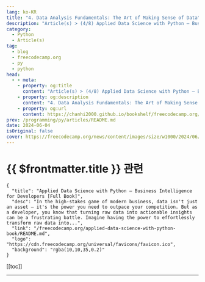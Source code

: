 ```yaml
---
lang: ko-KR
title: "4. Data Analysis Fundamentals: The Art of Making Sense of Data"
description: "Article(s) > (4/8) Applied Data Science with Python – Business Intelligence for Developers [Full Book]"
category: 
  - Python
  - Article(s)
tag: 
  - blog
  - freecodecamp.org
  - py
  - python
head:
  - - meta:
    - property: og:title
      content: "Article(s) > (4/8) Applied Data Science with Python – Business Intelligence for Developers [Full Book]"
    - property: og:description
      content: "4. Data Analysis Fundamentals: The Art of Making Sense of Data"
    - property: og:url
      content: https://chanhi2000.github.io/bookshelf/freecodecamp.org/applied-data-science-with-python-book/4-data-analysis-fundamentals-the-art-of-making-sense-of-data.html
prev: /programming/py/articles/README.md
date: 2024-06-04
isOriginal: false
cover: https://freecodecamp.org/news/content/images/size/w1000/2024/06/Applied-Data-Science-with-Python-Cover-Version-2--1-.png
---
```


# {{ $frontmatter.title }} 관련

```component VPCard
{
  "title": "Applied Data Science with Python – Business Intelligence for Developers [Full Book]",
  "desc": "In the high-stakes game of modern business, data isn't just an asset – it's the power you need to outpace your competition. But as a developer, you know that turning raw data into actionable insights can be a frustrating battle. Imagine having the power to effortlessly transform raw data into...",
  "link": "/freecodecamp.org/applied-data-science-with-python-book/README.md",
  "logo": "https://cdn.freecodecamp.org/universal/favicons/favicon.ico",
  "background": "rgba(10,10,35,0.2)"
}
```

[[toc]]

---

<SiteInfo
  name="Applied Data Science with Python – Business Intelligence for Developers [Full Book]"
  desc="In the high-stakes game of modern business, data isn't just an asset – it's the power you need to outpace your competition. But as a developer, you know that turning raw data into actionable insights can be a frustrating battle. Imagine having the power to effortlessly transform raw data into..."
  url="https://freecodecamp.org/news/applied-data-science-with-python-book/"
  logo="https://cdn.freecodecamp.org/universal/favicons/favicon.ico"
  preview="https://freecodecamp.org/news/content/images/size/w1000/2024/06/Applied-Data-Science-with-Python-Cover-Version-2--1-.png"/>

<!-- TODO: 작성 -->

<!-- 
In the realm of data science, raw data is merely the starting point. The true value lies in the insights that can be gleaned from it. This chapter equips you with the essential skills to transform data into actionable knowledge, enabling you to make informed decisions and drive impactful change.

You'll begin by understanding the fundamental building blocks of data: data types and structures. Grasping the difference between categorical and numerical data is crucial for choosing the right analysis techniques and ensuring accurate results.

Next, you'll delve into descriptive statistics, the bedrock of data analysis. You'll learn to calculate central tendency measures (mean, median, mode) and dispersion measures (range, variance, standard deviation) to summarize and understand your data's key characteristics.

Data cleaning and preparation are often overlooked, but these steps are essential for ensuring the quality and reliability of your analysis. You'll build one what we just discussed and learn some best practices for handling missing values, identifying and addressing duplicates, and dealing with outliers that can skew your results.

Finally, you'll embark on the journey of exploratory data analysis (EDA). This iterative process involves using visualization techniques and summary statistics to uncover patterns, generate hypotheses, and gain a deeper understanding of your data.

By the end of this chapter, you'll have a solid grasp of the fundamental concepts and techniques of data analysis. You'll be able to confidently explore and interpret datasets, paving the way for more advanced analysis and modeling techniques.

Remember, data is not just numbers and categories – it's a story waiting to be told. By mastering these foundational skills, you'll become a skilled storyteller, capable of extracting meaningful insights and driving data-informed decision-making.

## 4.1 Data Types and Structures

In data analysis, understanding the type of data you are working with is fundamental. Just as a carpenter selects the right tool for a specific job, a data analyst chooses the appropriate technique based on the nature of the data.  

Data types and data structures form the vocabulary of data analysis, guiding you toward the most effective methods for extracting insights.

There are two primary categories of data:

1. **Categorical Data:** This type represents qualitative information, classifying data into distinct groups or categories. Examples include customer segments, product categories, or regions. Categorical data is not inherently numerical, and calculations like averages or sums are not meaningful.
2. **Numerical Data:** This type represents quantitative information, describing quantities or measurements. Examples include sales figures, prices, ages, or temperatures. Numerical data lends itself to mathematical operations, statistical analysis, and a wider range of visualization techniques.

### Why Data Types Matter

The distinction between categorical and numerical data is crucial because it dictates the types of analysis and visualization that are appropriate. 

For instance, you might use a bar chart to visualize the distribution of categorical data (for example, sales by category), while a histogram would be more suitable for numerical data (for example, distribution of customer ages).

**Key Considerations:**

- **Ordinal vs. Nominal Data:** Categorical data can be further classified as ordinal (categories with a natural order, such as "low," "medium," "high") or nominal (categories without an inherent order, such as "red," "green," "blue"). This distinction can influence how you analyze and visualize the data.
- **Discrete vs. Continuous Data:** Numerical data can be either discrete (countable values, such as the number of items sold) or continuous (infinitely many possible values within a range, such as temperature or height). Understanding this difference can guide your choice of statistical tests and visualizations.

**Practical Tips:**

- **Examine Your Data:** Carefully inspect your dataset to identify the type and structure of each variable.
- **Consult Metadata:** Refer to data dictionaries or documentation to understand the intended meaning and type of each variable.
- **Avoid Assumptions:** Don't assume that data is numerical just because it's represented by numbers. Zip codes, phone numbers, and even some product codes are categorical in nature.


### some-examples">Some Examples:

In this section, we'll dive into practical examples across various industries to demonstrate the pivotal role categorical data plays in decision-making and problem-solving.  

Remember, categorical data represents groups or categories, and its analysis focuses on understanding distributions, relationships, and frequencies.

**1. Marketing: Targeted Campaigns**

Imagine a clothing retailer seeking to optimize their marketing efforts. By segmenting their customer base into distinct categories based on demographics like age group, gender, and income level, they can tailor their campaigns to resonate with specific audiences.

```py
import pandas as pd

# Sample customer data
data = {'Age Group': ['18-24', '25-34', '35-44', '45-54', '55+'],
        'Gender': ['Male', 'Female', 'Female', 'Male', 'Female'],
        'Income Level': ['Low', 'Medium', 'High', 'High', 'Medium']}

df = pd.DataFrame(data)
```

**Analysis:** The retailer can use Pandas to analyze purchase patterns within each segment. For instance, they might discover that the 18-24 age group primarily purchases trendy items, while the 45-54 age group prefers classic styles.  

This information allows them to create targeted marketing campaigns that speak directly to each segment's preferences.

**2. Healthcare: Treatment Efficacy Analysis**

Pharmaceutical companies heavily rely on categorical data to assess the effectiveness of new drugs. By classifying patients into groups based on disease type, they can analyze treatment outcomes within each category.

```py
# Sample patient data
data = {'Disease Type': ['Cancer', 'Diabetes', 'Cancer', 'Heart Disease', 'Diabetes'],
        'Treatment Response': ['Positive', 'Negative', 'Positive', 'Neutral', 'Positive']}

df = pd.DataFrame(data)
```

**Analysis:** In this scenario, the pharmaceutical company can use Pandas to determine the treatment response rates for each disease type. They might find that the new drug is more effective for cancer patients than for those with diabetes, allowing them to refine treatment protocols and target specific patient populations.

**3. Education: Academic Performance Tracking**

Educational institutions utilize categorical data to monitor student progress and evaluate the effectiveness of educational programs. By grouping students by grade level and demographic factors, they can identify trends in academic performance and address potential disparities.

```py
# Sample student data
data = {'Grade Level': ['Freshman', 'Sophomore', 'Junior', 'Senior', 'Sophomore'],
        'Gender': ['Female', 'Male', 'Female', 'Male', 'Female'],
        'Ethnicity': ['Hispanic', 'White', 'Asian', 'Black', 'White']}

df = pd.DataFrame(data)
```

**Analysis:** A school district could use this data to analyze graduation rates across different demographics. For instance, they might find that graduation rates are lower for certain ethnic groups or genders, prompting them to implement targeted interventions to support those students.

**4. Retail: Inventory Optimization**

Retailers categorize their products to streamline inventory management and analyze sales patterns. This categorization allows them to track inventory levels for each product type, forecast demand, and optimize stock allocation based on seasonal trends.

```py
# Sample product data
data = {'Product': ['Smartphone', 'Laptop', 'Headphones', 'T-Shirt', 'Shoes'],
        'Category': ['Electronics', 'Electronics', 'Electronics', 'Clothing', 'Clothing']}

df = pd.DataFrame(data)
```

**Analysis:** An online retailer might use this data to determine which product categories are most popular during different times of the year. This information could inform inventory decisions, ensuring that popular items are well-stocked during peak demand periods.

**5. Social Sciences: Public Opinion Analysis**

Social scientists frequently analyze survey responses to gauge public opinion on various issues. Categorical data, such as responses to Likert scale questions (for example, "strongly agree," "agree," "neutral," "disagree," "strongly disagree"), are crucial for understanding attitudes and beliefs.

```py
# Sample survey data
data = {'Question': ['Q1', 'Q2', 'Q3', 'Q4', 'Q5'],
        'Response': ['Agree', 'Disagree', 'Neutral', 'Strongly Agree', 'Disagree']}

df = pd.DataFrame(data)
```

**Analysis:** Political pollsters might use this data to assess voter sentiment towards a particular candidate or policy. By analyzing the frequency of different responses, they can gain insights into public opinion trends and tailor their communication strategies accordingly.

**6. Manufacturing: Quality Control**

In manufacturing, classifying production defects into categories (for example, cosmetic, functional, critical) helps prioritize quality control efforts.

```py
# Sample defect data
data = {'Defect Type': ['Cosmetic', 'Functional', 'Critical', 'Cosmetic', 'Functional'],
        'Product ID': ['P1', 'P2', 'P3', 'P1', 'P4']}

df = pd.DataFrame(data)
```

**Analysis:** A car manufacturer can track the frequency of different defect types to identify areas for improvement in the production process. For example, if cosmetic defects are more prevalent than functional ones, th[**7. Human Resources: Workforce Analys](ey might focus on improving the finishing process.)

Human resources departments utilize categorical data to analyze workforce composition and compensation trends. Grouping employees by job title allows them to assess diversity and inclusion within the organization.

```py
# Sample employee data
data = {'Job Title': ['Manager', 'Engineer', 'Analyst', 'Manager', 'Engineer'],
        'Gender': ['Male', 'Female', 'Female', 'Female', 'Male']}

df = pd.DataFrame(data)
```

**Analysis:** An HR team could use this data to examine the gender distribution across different job titles. If they identify underrepresentation in certain roles, they can implement initiatives to promote diversity and equal opportunity.

These examples demonstrate how categorical data is a versatile tool for gaining insights and making informed decisions in diverse industries. By leveraging Pandas' capabilities to manipulate, analyze, and visualize categorical data, you can uncover hidden patterns, identify trends, and empower your organization to make strategic choices that drive success.

By mastering the fundamentals of data types and structures, you'll lay a solid foundation for your data analysis journey. This knowledge will guide you in selecting appropriate techniques, ensuring accurate results, and ultimately, unlocking the full potential of your data to drive informed decision-making.

---

## 4.2 Descriptive Statistics

Imagine you're handed a massive dataset filled with numbers. How can you make sense of it all? That's where descriptive statistics come in—your trusty guide to summarizing and understanding the key characteristics of your data.

Descriptive statistics are like a compass for data exploration, providing a clear overview of the landscape. They reveal central tendencies, the "typical" or "average" values in your dataset. They illuminate dispersion, showing how spread out or clustered your data is. And they offer glimpses into the shape of your data, hinting at potential skewness or unusual patterns.

In this section, we'll delve into essential descriptive statistics, including measures of central tendency (mean, median, mode), measures of dispersion (range, variance, standard deviation), measures of shape (skewness, kurtosis), and frequency distributions. You'll learn how to calculate these statistics using Python and Pandas, empowering you to extract meaningful insights from your data.

Think of it as a detective examining clues at a crime scene. Descriptive statistics are your magnifying glass, helping you identify patterns, anomalies, and relationships that might otherwise remain hidden. By mastering these fundamental tools, you'll be well-equipped to make informed decisions, build accurate models, and communicate your findings effectively.

So, are you ready to unveil the secrets hidden within your data? Let's dive into the fascinating world of descriptive statistics and unlock the power of your data to drive meaningful change.

### 421-measures-of-central-tendency">4.2.1 Measures of Central Tendency:

Understanding the central tendency of your data is like finding the heart of a story – it gives you a sense of the typical or average value. These measures provide a quick snapshot of your data's central location, offering valuable insights into its overall behavior. 

Let's delve into the three main measures of central tendency:

#### -mean">Mean

The mean, often referred to as the average, is a fundamental statistical measure that provides a single numerical value representing the central tendency of a dataset. It's calculated by summing up all the values in the dataset and then dividing this sum by the total number of values.

The mean is a powerful tool in data analysis for several reasons:

- **Summarization:** It condenses a large amount of data into a single representative value, making it easier to grasp the overall picture. For example, the mean income of a city's residents tells you a lot about the city's economic situation.
<li>**Comparison:**  It allows for easy comparison between different groups. For instance, the mean test scores of two classes can reveal which class performed better overall.
<li>**Estimation:** In situations where individual data points are unknown, the mean can be used to estimate missing values based on the overall trend.
<li>**Decision-Making:** The mean can be used as a benchmark for decision-making. For example, a company might set production goals based on the mean output of its employees.

**Detailed Calculation:**

1. **Summation:** Add up all the values in your dataset. For example, if your dataset is {5, 10, 15, 20}, the sum is 5 + 10 + 15 + 20 = 50.
<li>**Division:** Divide the sum by the total number of values in the dataset. In our example, there are 4 values, so the mean is 50 / 4 = 12.5.

Here's the mathematical formula for calculating the mean:

Mean (x̄) = (Σx) / n

Where:

- x̄ is the symbol for the mean
<li>Σx represents the sum of all values (x)
<li>n is the total number of values

The mean provides a measure of the "center" of your data. If the data points were balanced on a seesaw, the mean would be the point where the seesaw balances perfectly. A higher mean generally indicates that the individual values in the dataset tend to be higher. Conversely, a lower mean suggests that the values tend to be lower.

**Significance of Outliers:**

One of the most important considerations when interpreting the mean is its sensitivity to outliers – extreme values that deviate significantly from the rest of the data. Since the mean takes into account every value in the dataset, a single outlier can drastically pull the mean towards it, potentially leading to a misleading representation of the central tendency.

For example, consider a dataset representing the salaries of 10 employees: {30,000, 35,000, 40,000, 45,000, 50,000, 55,000, 60,000, 65,000, 500,000}. The outlier salary of $500,000 significantly inflates the mean, making it appear that the average salary is much higher than it actually is for most employees.

**When to Use the Mean:**

The mean is most appropriate when:

- Your data is normally distributed (or approximately so), meaning it follows a bell-shaped curve.
- You want a single value that represents the typical value in your dataset.
- Outliers are not a significant concern, or you have taken steps to address them.

**Alternatives to the Mean:**

When outliers are present or your data is not normally distributed, consider using the median or mode as alternative measures of central tendency. The median is the middle value when the data is ordered, and the mode is the most frequent value. These measures are less sensitive to extreme values and can provide a more accurate representation of the central tendency in such cases.

#### -median">Median

The median is a fundamental statistical measure that pinpoints the central value of a dataset when it's arranged in ascending (or descending) order. Imagine your data points lined up like soldiers in a row, from shortest to tallest. The median is the soldier standing right in the middle, with an equal number of soldiers on either side.

The median isn't calculated using a single formula like the mean. Instead, the calculation depends on whether you have an odd or even number of data points:

**Odd Number of Data Points:**

- Formula: Median = Value of the ((n + 1) / 2)th term
- Explanation:  Here, 'n' represents the total number of data points. By adding 1 to 'n' and dividing by 2, you find the position of the middle value in the ordered dataset.

**Even Number of Data Points:**

- Formula: Median = (Value of the (n / 2)th term + Value of the ((n / 2) + 1)th term) / 2
- Explanation: In this case, there are two middle values. The formula averages these two values to find the median.

**Example: Applying the Formula:**

Let's consider the dataset representing the heights (in inches) of 5 students: {60, 62, 64, 68, 70}.

1. Sorting: The data is already in ascending order.

**Odd Number of Data Points:** We have 5 data points, which is odd.  Therefore, we use the formula: Median = Value of the ((n + 1) / 2)th term

- Here, n = 5, so (n + 1) / 2 = 3
- The median is the value of the 3rd term, which is 64 inches.

Now, let's add another student with a height of 66 inches, making the dataset: {60, 62, 64, 66, 68, 70}.

<ol start="2">
<li>Sorting: The data remains in ascending order.

**Even Number of Data Points:** Now we have 6 data points, which is even. We use the formula: Median = (Value of the (n / 2)th term + Value of the ((n / 2) + 1)th term) / 2

- Here, n = 6, so n / 2 = 3 and (n / 2) + 1 = 4
<li>The median is the average of the 3rd and 4th terms, which is (64 + 66) / 2 = 65 inches.

**Purpose and Use:**

The median's superpower lies in its robustness against outliers:

- **Resilience to Skewed Data:**  Unlike the mean, which can be easily skewed by extreme values, the median remains relatively unaffected. In datasets with a few exceptionally high or low values, the median provides a more accurate representation of the "typical" value.
<li>**Fairness in Representation:** In scenarios where a few individuals earn disproportionately high incomes, the median income better reflects the experience of the majority than the mean, which would be inflated by those high earners.
<li>**Decision Making with Skewed Data:** When analyzing skewed data (such as income distributions, house prices, or reaction times), the median is often a more appropriate measure for decision-making than the mean.
<li>**Ordinal Data:**  The median is particularly useful for ordinal data, where values have a natural order but the differences between them may not be meaningful (for example, rating scales, rankings).

**Detailed Calculation:**

**Sorting:** Arrange your data points in ascending order.

**Odd Number of Data Points:** If you have an odd number of data points, the median is simply the middle value. For example, in the dataset {3, 7, 9, 12, 15}, the median is 9.

**Even Number of Data Points:** If you have an even number of data points, identify the two middle values. The median is the average of these two values. For example, in the dataset {2, 5, 8, 11}, the two middle values are 5 and 8, so the median is (5 + 8) / 2 = 6.5.

The median tells a compelling story about your data:

- **Central Tendency:** It reveals the value that splits the dataset in half, with 50% of the data points falling below and 50% above. This gives you a clear sense of the "center" of your data.
- **Robustness:**  It's a reliable measure even when outliers are present. If your data includes a few extremely high or low values, the median remains stable and provides a more representative picture of the central tendency than the mean.

**Example: Income Distribution**

Imagine a neighborhood with five households and the following annual incomes: $30,000, $45,000, $50,000, $62,000, and $80,000.

The **mean income** is ($30,000 + $45,000 + $50,000 + $62,000 + $80,000) / 5 = $53,400. This might make it seem like the "average" household is relatively well-off.

However, the **median income** is $50,000. This value more accurately reflects the typical income in the neighborhood, as it's not influenced by the highest earner ($80,000).

**When to Use the Median:**

- Your data is skewed (not normally distributed).
- Outliers are present or suspected.
- You're dealing with ordinal data (for example, rankings, ratings).
- You want a measure of central tendency that is robust to extreme values.

**Beyond the Median:**

While the median provides valuable insights into your data's central tendency, it's important to consider it in conjunction with other descriptive statistics. Examining the range, interquartile range (IQR), and visual representations like box plots can give you a more comprehensive understanding of your data's distribution and variability.

#### Mode

The mode, in its simplest form, is the value or values that appear most frequently within a dataset. It's like a popularity contest where the value with the most votes wins. In essence, the mode highlights the peak(s) in the distribution of your data, revealing which category or value dominates the scene.

**Unveiling the Mode: Calculation and Types**

Unlike the mean and median, the mode doesn't rely on complex formulas. Instead, it's about observation and counting:

1. **Identify Unique Values:** List out all the distinct values present in your dataset.
2. **Count Frequencies:** Determine how many times each unique value appears.
3. **The Winner(s):** The value(s) with the highest frequency is/are the mode(s).

**Types of Mode:**

- **Unimodal:** A dataset with a single mode.
- **Bimodal:** A dataset with two modes.
- **Multimodal:** A dataset with three or more modes.
- **No Mode:** A dataset where all values occur with equal frequency.

**Purpose and Use:**

The mode is a versatile tool with specific applications:

- **Categorical Data:** It shines when dealing with categorical data (for example, colors, brands, types of cars) where the mean and median are not applicable. The mode tells you the most popular category.
- **Discrete Data:** It's also handy for discrete data (for example, the number of children in a family, shoe sizes) where values are distinct and countable. The mode reveals the most common value(s).
- **Customer Preferences:** Businesses often use the mode to understand customer preferences. For instance, the most frequently purchased product is the mode.
- **Public Opinion:** In surveys and polls, the mode can indicate the most popular opinion or choice among respondents.
- **Distribution Insights:** While the mode might not pinpoint the exact center, it offers insights into the shape of your data's distribution. Multiple modes suggest clusters or groups within the data.

Interpreting the mode is straightforward:

- **Most Common:** The mode(s) simply represent the most frequent or popular value(s) in your dataset.
- **Distribution Peaks:** If your data were visualized in a histogram, the mode(s) would correspond to the tallest bar(s), representing the peaks in the distribution.
- **Context Matters:** The meaning of the mode depends on the context of your data. For example, if the mode of transportation in a city is "car," it tells you that driving is the most common way people get around.

Imagine you survey a group of friends about their favorite ice cream flavors:

- Vanilla: 5 votes
- Chocolate: 7 votes
- Strawberry: 3 votes

In this case, the mode is "Chocolate" because it received the most votes. This tells you that among your friends, chocolate is the most popular ice cream flavor.

**When to Use the Mode:**

- You're dealing with categorical or nominal data.
<li>You're interested in the most frequent or popular category or value.
<li>You want to understand the peaks in your data's distribution.

**Mode's Limitations:**

While the mode is valuable, it has limitations:

- **Multiple Modes:** The presence of multiple modes can make interpretation less clear-cut.
<li>**Not a Central Value:** Unlike the mean and median, the mode doesn't necessarily represent the central value of the dataset.

**Beyond the Mode:**

The mode is just one piece of the puzzle. For a complete picture of your data, consider using the mode in conjunction with other descriptive statistics like the mean, median, range, and standard deviation.

### Navigating the Central Tendency Landscape: Choosing the Right Measure

Selecting the most suitable measure of central tendency—mean, median, or mode—is crucial for accurately interpreting and summarizing your data. Your decision should be guided by two key factors: the type of data you have and the distribution of your data.

**1. Data Type:**

The nature of your data significantly influences your choice of central tendency measure:

- **Categorical Data:** When dealing with categories (for example, colors, brands, types of animals), the mode is your only option. It identifies the most frequent or popular category, providing valuable insights into preferences or trends.
- **Numerical Data:** For numerical data, you have more flexibility. The choice between mean and median hinges on the distribution of your data and the presence of outliers.

**2. Distribution of Data:**

The shape of your data's distribution plays a crucial role in determining the most appropriate measure of central tendency:

- **Symmetrical Distribution:** In a perfectly symmetrical distribution (like a bell curve), the mean, median, and mode are all equal and coincide at the center. In such cases, any of these measures can be used to represent the central tendency.

**Skewed Distribution:** When your data is skewed, the mean, median, and mode diverge.

- **Positive Skew:** The tail of the distribution extends to the right. The mean is pulled towards the tail and becomes higher than the median and mode. In this scenario, the median is often a better representation of the central tendency because it is less affected by the extreme values in the tail.
- **Negative Skew:** The tail of the distribution extends to the left. The mean is dragged down by the lower values in the tail and becomes lower than the median and mode. Here, again, the median is preferred over the mean due to its resilience to outliers.

**Outliers:**

Outliers, those data points far removed from the rest, can significantly influence the mean, skewing it towards their extreme values. The median, on the other hand, is relatively unaffected by outliers. Therefore, when outliers are present, the median is generally a more robust and representative measure of central tendency.

To help you choose, here's a simple flowchart:

**Is your data categorical?**

- Yes: Use the Mode
- No: Proceed to step 2

**Does your data have outliers?**

- Yes: Use the Median
- No: Proceed to step 3

**Is your data normally distributed (or approximately so)?**

- Yes: Use the Mean
- No: Use the Median (or consider both mean and median for a nuanced view)

**Example: Housing Prices**

Imagine you're analyzing housing prices in a neighborhood.  If there's one exceptionally expensive mansion, it will significantly raise the mean price, making it appear that homes in the neighborhood are more expensive than they actually are for the majority of residents. In this case, the median price would provide a more accurate representation of the typical house price.

By understanding the nuances of your data and considering the factors discussed above, you can confidently choose the most appropriate measure of central tendency, ensuring that your analysis is both accurate and meaningful.

### 4.2.2 Measures of Dispersion (Variability):

#### Range: The difference between the highest and lowest values.

Imagine your data as a flock of birds soaring through the sky. The range is the distance between the highest-flying bird and the lowest-flying bird—the full wingspan of your data. 

In statistical terms, it's simply the difference between the maximum and minimum values in your dataset.

The range provides a quick snapshot of your data's spread. It answers the question: "How far apart are the extremes?" This is valuable for:

- **Identifying Outliers:**  A large range might signal the presence of outliers—data points that deviate significantly from the norm. These could be errors or genuinely extreme cases that warrant further investigation.
- **Quality Control:** In manufacturing, the range can help monitor the consistency of products. A narrow range indicates that items are being produced with uniform specifications.
- **Setting Boundaries:** When designing experiments or surveys, the range can guide you in determining appropriate scales or limits for your measurements.
- **Initial Data Exploration:** The range is a handy tool for getting a feel for your data before diving into more complex analyses.

Calculating the range is refreshingly simple:

Range = Maximum Value - Minimum Value

**Interpretation:** A larger range indicates greater variability in your data, while a smaller range suggests more consistency. However, don't rely solely on the range. It's sensitive to outliers and doesn't tell you anything about the distribution of values within the range.

**Temperature Swings Example:** Consider daily temperature readings over a week: 55°F, 62°F, 70°F, 78°F, 85°F, 68°F, 58°F. The range is 85°F - 55°F = 30°F. This tells you that the temperature varied by 30 degrees throughout the week. 

If you were planning outdoor activities, this information would be crucial for choosing appropriate attire and preparing for temperature fluctuations.

**Practical Advice:** Don't stop at the range. Pair it with other descriptive statistics (like the interquartile range or standard deviation) and visualizations (like histograms or box plots) for a richer understanding of your data's distribution. 

Remember, the range is just the first step on your journey to unlocking the full story hidden within your numbers.

#### Variance: The average of the squared deviations from the mean.

Imagine your data as a group of individuals with diverse personalities. Variance quantifies how much those personalities deviate from the average, painting a picture of your data's diversity. 

Technically, it's the average of the squared differences of each data point from the mean. Why square the differences? To ensure that positive and negative deviations don't cancel each other out and to amplify larger deviations.

Variance serves as your data's pulse, revealing the rhythm of its variability:

- **Risk Assessment:** In finance, variance is a cornerstone of risk assessment. A high variance in stock prices signals greater volatility and potential for both higher gains and losses. Understanding this allows investors to make informed decisions tailored to their risk tolerance.
- **Quality Control:** In manufacturing, variance is a critical metric for maintaining product consistency. High variance in measurements could indicate issues with the production process, prompting corrective actions to ensure quality standards are met.
- **Experiment Design:** Researchers use variance to determine the effectiveness of treatments or interventions. If the variance within treatment groups is high, it might mask the true effect of the treatment, making it harder to draw meaningful conclusions.
- **Data Exploration:** Variance can uncover hidden patterns or subgroups within your data. Unexplained high variance might signal that your data is comprised of distinct groups with different characteristics.

Calculating the variance might seem intimidating, but the concept is intuitive:

1. Calculate the mean (average) of your data.
2. Subtract the mean from each data point and square the result.
3. Sum up all the squared differences.
4. Divide the sum by the number of data points.

**Formula:**

σ² = Σ(xᵢ - μ)² / N (for population variance) 

s² = Σ(xᵢ - x̄)² / (n - 1) (for sample variance)

Where:

- σ² (sigma squared) is the population variance
- s² is the sample variance
- xᵢ represents each individual data point
- μ (mu) is the population mean
- x̄ is the sample mean
- N is the population size
- n is the sample size

**Interpretation:** A higher variance indicates greater dispersion and diversity within your data, while a lower variance suggests more uniformity. 

Remember that variance is expressed in squared units, which can make it difficult to directly compare with your original data. For this reason, we often use the standard deviation (the square root of the variance) as a more interpretable measure of variability.

**Test Scores Example:** Imagine that two classes took the same exam. Class A has a mean score of 80 with a variance of 25, while Class B has the same mean score but a variance of 100. This means that the scores in Class B are more spread out than those in Class A. In Class B, you might find students who excelled and others who struggled, while Class A's performance was more consistent.

**Practical Advice:** Don't be discouraged by the formula. Most statistical software packages can easily calculate variance for you. Focus on understanding its meaning and implications for your data. Remember, variance is a powerful tool for uncovering insights that can drive better decision-making and problem-solving.

#### Standard Deviation: The square root of the variance, indicating how spread out the data is.

Imagine your data as a group of friends embarking on a hike. The standard deviation is like a compass, indicating how far each friend tends to stray from the group's average pace. In essence, it measures the average distance between each data point and the mean, giving you a clear picture of your data's spread and consistency.

Standard deviation empowers you with insights into your data's behavior, enabling you to:

- **Gauge Risk and Reward:** In investing, a high standard deviation in asset returns signifies higher volatility and risk, but also the potential for higher rewards. Understanding this trade-off is crucial for building a portfolio that aligns with your financial goals.
- **Predict Outcomes:** In healthcare, the standard deviation of blood pressure readings can help doctors assess a patient's health risks. A larger deviation from normal values might indicate underlying health issues, prompting further investigation and proactive care.
- **Optimize Processes:** In manufacturing, a low standard deviation in product measurements ensures consistency and quality. Companies strive to minimize this variation to deliver reliable and satisfying products to their customers.
- **Understand Natural Variation:** In the natural world, standard deviation helps scientists study patterns and deviations in phenomena like weather patterns or animal behavior. This knowledge can aid in predicting future events or understanding ecological changes.

Think of calculating the standard deviation as a two-step process:

1. Calculate the variance (average squared distance from the mean).
2. Take the square root of the variance. This transforms the variance back into the original units of your data, making it easier to interpret.

**Formula:** 

σ = √(Σ(xᵢ - μ)² / N) (for population standard deviation) 

s = √(Σ(xᵢ - x̄)² / (n - 1)) (for sample standard deviation)

Where:

- σ (sigma) is the population standard deviation
- s is the sample standard deviation
- xᵢ represents each individual data point
- μ (mu) is the population mean
- x̄ is the sample mean
- N is the population size
- n is the sample size

**Interpretation:** A higher standard deviation indicates greater variability, while a lower value suggests more consistency. It provides a standardized measure of spread, allowing you to compare the variability of different datasets even if they have different units.

**Coffee Shop Service Example:** Two coffee shops have the same average wait time of 5 minutes. However, Shop A has a standard deviation of 1 minute, while Shop B has a standard deviation of 3 minutes. This means that the wait times at Shop A are more consistent, typically ranging between 4 and 6 minutes, while the wait times at Shop B are more unpredictable, ranging from 2 to 8 minutes. If you value consistent service, Shop A is the clear choice.

**Practical Advice:** Don't just calculate the standard deviation – use it to gain actionable insights. Combine it with other statistical measures and visualizations to fully comprehend your data's behavior. 

Embrace standard deviation as your guide to understanding variation, making informed decisions, and driving improvements in your personal and professional endeavors.

### 4.2.3 Measures of Shape:

#### Skewness: A measure of the asymmetry of a probability distribution.

Imagine your data as a mountain range. Skewness reveals whether your mountains are perfectly symmetrical or have a longer, more gradual slope on one side. In essence, it measures the degree of asymmetry in a distribution of data. 

A symmetrical distribution resembles a balanced scale, while a skewed one leans to one side, with a tail stretching out.

Skewness unlocks hidden narratives within your data, empowering you to:

- **Uncover Hidden Patterns:** A positively skewed distribution, where the tail extends to the right, might indicate a few exceptionally high values. Think of income distribution, where most people earn moderate incomes, while a small number of high earners create a long right tail. Understanding this skewness can guide economic policy or marketing strategies.
- **Identify Data Transformation Needs:** In statistical analysis, many models assume a symmetrical distribution. If your data is skewed, transforming it (for example, taking the logarithm) can sometimes make it more suitable for these models, leading to more accurate results.
- **Improve Risk Assessment:** In finance, skewness is crucial for risk management. A negatively skewed distribution, with a tail to the left, suggests a higher probability of extreme negative events. This knowledge is invaluable for investors and risk managers who need to prepare for potential losses.
- **Enhance Decision Making:** Understanding skewness can refine your decision-making processes. For instance, if customer satisfaction ratings are positively skewed, you might focus on improving the experience of the majority rather than catering to the few outliers with extremely high scores.

While the formula involves complex mathematical concepts, the essence is straightforward:

1. Calculate the mean and standard deviation of your data.
2. Subtract the mean from each data point, cube the result, and sum up all the cubed differences.
3. Divide the sum by the cube of the standard deviation and the number of data points.

**Formula:**

Skewness = Σ(xᵢ - μ)³ / (N * σ³)

Where:

- xᵢ represents each individual data point
- μ (mu) is the population mean
- σ (sigma) is the population standard deviation
- N is the population size

**Interpretation:** Skewness is a unitless measure. A value of zero indicates perfect symmetry, positive values signify positive skewness, and negative values denote negative skewness. The larger the absolute value of the skewness, the more skewed the distribution.

**Exam Scores Example:** Imagine that two classes took the same exam. Class A has a symmetrical distribution of scores, while Class B has a negatively skewed distribution. This means that in Class B, most students performed well, but a few students did poorly, pulling the mean score down. As an educator, recognizing this skewness could lead to tailored interventions to help those struggling students.

**Practical Advice:** Don't let skewness intimidate you. Statistical software can easily calculate it for you. Focus on understanding what it reveals about your data. Is your data symmetrical or skewed? If skewed, which way? How does this knowledge impact your analysis and decision-making? By embracing skewness, you unlock a deeper understanding of your data's story.

#### Kurtosis: A measure of the "tailedness" of a probability distribution.

Imagine your data as a silhouette against the horizon. Kurtosis reveals whether that silhouette is sleek and slender or broad and heavy-set. Technically, it's a measure of the "tailedness" of a probability distribution – the degree to which outliers (extreme values) are present in your data. This tells you how much of the data is concentrated near the mean versus spread out in the tails.

Kurtosis equips you with a deeper understanding of your data's shape, enabling you to:

- **Assess Risk and Opportunity:** In finance, high kurtosis in asset returns indicates a higher likelihood of extreme events, both positive and negative. This knowledge is crucial for investors seeking to balance risk and potential reward. A leptokurtic distribution, with heavy tails, suggests a higher probability of experiencing significant gains or losses compared to a normal distribution.
- **Detect Anomalies:** In quality control, unexpected high kurtosis might signal a deviation from normal operating conditions. This could trigger an investigation into potential manufacturing defects or process inconsistencies, allowing for timely corrective actions.
- **Refine Statistical Models:** Many statistical models assume a normal distribution. If your data exhibits high kurtosis, these models might not be the most accurate fit. Understanding kurtosis helps you choose appropriate models and make necessary adjustments for more reliable analysis.
- **Identify Fraud or Errors:** In data analysis, high kurtosis can sometimes flag fraudulent activity or data entry errors. For example, a leptokurtic distribution of transaction amounts might indicate unusual patterns that warrant further scrutiny.

While the formula delves into higher-order moments, the concept is relatively straightforward:

1. Calculate the mean and standard deviation of your data.
2. Subtract the mean from each data point, raise the result to the fourth power, and sum up all these values.
3. Divide the sum by the fourth power of the standard deviation and the number of data points.

**Formula:** 

Kurtosis = Σ(xᵢ - μ)⁴ / (N * σ⁴)

Where:

- xᵢ represents each individual data point
- μ (mu) is the population mean
- σ (sigma) is the population standard deviation
- N is the population size

**Interpretation:** A normal distribution has a kurtosis of 3.

- **Mesokurtic (Kurtosis ≈ 3):** The distribution has tails similar to a normal distribution.
- **Leptokurtic (Kurtosis > 3):** The distribution has heavier tails and a sharper peak than a normal distribution.
- **Platykurtic (Kurtosis < 3):** The distribution has lighter tails and a flatter peak than a normal distribution.

**Stock Market Volatility Example:** Consider two stocks with similar average returns. Stock A has a leptokurtic distribution of returns, while Stock B has a mesokurtic distribution. This means that Stock A is more likely to experience extreme price swings, both upwards and downwards, compared to Stock B. If you're a risk-averse investor, you might prefer Stock B with its more predictable returns.

**Practical Advice:** Don't be overwhelmed by the technicalities of kurtosis. Statistical software readily calculates it for you. Focus on the insights it provides. What does the shape of your data's tails reveal about potential risks, opportunities, or the need for alternative models? 

By understanding kurtosis, you gain a valuable tool for making informed decisions and navigating the complexities of data analysis.

### 4.2.4 Frequency Distribution:

Imagine your data as a diverse group of individuals with varying interests. A frequency distribution reveals which interests are most common, offering insights into the preferences and trends within the group. In essence, it's a summary of how often each unique value appears in your dataset. Think of it as a tally chart or a popularity ranking for your data points.

Frequency distribution is your backstage pass to understanding your data's composition:

- **Uncover Common Ground:** In market research, frequency distributions reveal the most popular products or services, guiding companies in tailoring their offerings to meet customer demand.
- **Identify Patterns:** In healthcare, tracking the frequency of different symptoms can help doctors diagnose illnesses. A high frequency of fever and cough, for instance, might suggest a respiratory infection.
- **Spot Anomalies:** In finance, analyzing the frequency of transaction amounts can help detect fraud. An unusually high frequency of round-number transactions could be a red flag for suspicious activity.
- **Make Informed Decisions:** In education, understanding the frequency distribution of student grades can inform instructional strategies. If a large number of students struggle with a particular concept, the teacher might need to revisit it with a different approach.

Creating a frequency distribution is simple:

1. Identify all the unique values in your dataset.
<li>Count how many times each value appears.
<li>Organize this information in a table or chart, with values listed alongside their corresponding frequencies.

**Interpretation:** A frequency distribution tells you at a glance which values are most prevalent in your data. The higher the frequency, the more common or popular that value is. Pay attention to:

- **Mode:** The value with the highest frequency is the mode, representing the most common or typical value in your dataset.
- **Spread:** The distribution of frequencies gives you a sense of how varied your data is. A wide range of frequencies indicates greater diversity, while a narrow range suggests more uniformity.

**Customer Feedback Example:** Imagine you own a restaurant and collect feedback from your customers using a 5-star rating system. Your frequency distribution might look like this:

- 1 Star: 5 reviews
- 2 Stars: 10 reviews
- 3 Stars: 25 reviews
- 4 Stars: 30 reviews
- 5 Stars: 20 reviews

This tells you that most of your customers are satisfied, with the majority giving you 3 or 4 stars. However, there's room for improvement, as a significant number of customers gave you only 1 or 2 stars. This information can help you identify areas where you need to enhance your service.

**Practical Advice:** Don't underestimate the power of frequency distribution. It's a simple yet powerful tool that can uncover valuable insights, helping you make data-driven decisions and gain a competitive edge. 

Whether you're analyzing customer data, financial information, or scientific measurements, frequency distribution provides a clear picture of your data's composition and reveals the patterns that matter most.

### 4.2.5 Percentiles:

Imagine your data as a race with 100 runners. Percentiles are the finish lines that divide the runners into 100 equal groups. Each percentile represents the percentage of values in the dataset that fall below a particular value. For example, if you score in the 90th percentile on a test, you performed better than 90% of test-takers.

Percentiles provide valuable insights into relative standing and performance:

- **Benchmarking:** Standardized tests often report scores in percentiles, allowing students to compare their performance to others nationwide. This helps identify areas of strength and weakness.
- **Growth Tracking:** Monitoring changes in percentile scores over time can reveal individual or group progress. For example, a student whose math percentile increases from the 60th to the 80th percentile has shown significant improvement.
- **Identifying Outliers:** Extreme percentiles (for example, the 99th percentile) can help identify outliers – individuals or data points that are exceptionally high or low compared to the rest of the group.
- **Setting Standards:** Percentiles can be used to establish benchmarks or thresholds for performance. For example, a company might set a goal for its sales team to reach the 75th percentile in revenue generation.

Calculating percentiles involves several steps:

1. Order the data from smallest to largest.
2. Calculate the rank of the percentile you want to find (for example, for the 25th percentile, the rank is 25).
3. Determine the index of the value corresponding to that rank using a specific formula.
4. If the index is a whole number, the percentile is the value at that index. If the index is a fraction, the percentile is the average of the values at the two closest indices.

**Interpretation:** A percentile tells you the percentage of values in the dataset that fall below a given value. For example, if your income is in the 80th percentile, it means you earn more than 80% of the people in your reference group. The higher the percentile, the better the relative performance or standing.

**Infant Growth Example:** Pediatricians often use growth charts that plot percentiles for weight and height based on age and gender. If a baby's weight is at the 50th percentile, it means they weigh more than 50% of babies their age and gender. This helps parents and doctors track the child's growth and development compared to their peers.

**Practical Advice:** Don't just focus on your percentile – consider the context and distribution of the data. A high percentile in one group might not be as impressive in another group with a higher overall performance. Use percentiles as a tool to understand relative standing, track progress, and set goals.

### 4.2.6 Quartiles

Imagine your data as a map, charted from lowest to highest values. Quartiles are like compass points that divide your map into four equal territories, each representing 25% of your data. They're specific percentiles: Q1 (25th percentile), Q2 (50th percentile, also the median), and Q3 (75th percentile).

Quartiles give you a more granular view of your data's distribution than just the median alone:

- **Segmenting Your Audience:** In marketing, quartiles can help you divide your customer base into distinct segments based on spending habits or engagement levels. This enables targeted campaigns that resonate with each group's unique characteristics.
- **Evaluating Performance:** In education, quartiles can be used to assess student performance on standardized tests. A student in the top quartile (Q4) performed better than 75% of their peers, while a student in the bottom quartile (Q1) scored lower than 75%. This information can inform personalized learning plans.
- **Identifying Outliers and Skewness:** Quartiles can help you pinpoint outliers—values that fall far outside the interquartile range (IQR), the range between Q1 and Q3. They also provide clues about the skewness of your data. A larger gap between Q3 and the maximum value than between Q1 and the minimum value suggests positive skewness.
- **Data Visualization:** Quartiles are the building blocks of box plots, a powerful visualization tool that succinctly summarizes a dataset's distribution, highlighting its central tendency, spread, and potential outliers.

Finding quartiles involves sorting your data and identifying specific percentiles:

1. Order your data from smallest to largest.
2. Identify the median (Q2), which divides the data in half.
3. The median of the lower half of the data is Q1.
4. The median of the upper half of the data is Q3.

Quartiles provide valuable insights into your data's structure:

- **Q1:** The value below which 25% of the data falls.
<li>**Q2 (Median):** The value that splits the data in half, with 50% falling below and 50% above.
<li>**Q3:** The value below which 75% of the data falls.
<li>**Interquartile Range (IQR):** The range between Q1 and Q3, representing the middle 50% of the data. A large IQR indicates greater variability, while a small IQR suggests more consistency.

**Employee Salaries Example:** Imagine analyzing salaries at a company. Q1 might be $40,000, Q2 (median) might be $50,000, and Q3 might be $65,000. This tells you that 25% of employees earn less than $40,000, 50% earn less than $50,000, and 75% earn less than $65,000. The IQR of $25,000 indicates a moderate spread in salaries.

**Practical Advice:**

Quartiles are a valuable tool for understanding the distribution of your data. Combine them with other descriptive statistics and visualizations (like histograms and box plots) to gain a comprehensive picture of your data's central tendency, spread, and potential outliers. Remember, quartiles are your compass points for navigating the landscape of your data, guiding you towards actionable insights.

### 4.2.7 Box Plot (Box and Whisker Plot):

Imagine your data as a story with characters spread across different scenes. A box plot is like a movie trailer, summarizing the key plot points – the central action and the dramatic outliers. Technically, it's a visual representation of a dataset's distribution using five key numbers: the minimum, first quartile (Q1), median (Q2), third quartile (Q3), and maximum.

Box plots provide a concise yet powerful summary of your data's essential features:

- **Spotting Outliers at a Glance:** The "whiskers" extending from the box instantly reveal potential outliers, those data points far removed from the central action. This visual cue alerts you to unusual values that might warrant further investigation or special consideration.
- **Comparing Groups Side-by-Side:** Box plots excel at comparing distributions across multiple groups. By aligning box plots side by side, you can quickly assess differences in central tendency, spread, and symmetry between groups. This is invaluable for market segmentation, performance evaluation, or experimental analysis.
- **Unveiling Skewness and Symmetry:** The relative position of the median within the box and the length of the whiskers provide clues about your data's skewness. A longer upper whisker suggests positive skew, while a longer lower whisker indicates negative skew. A symmetrical box plot points to a balanced distribution.
- **Understanding Variability:** The length of the box (the interquartile range, or IQR) represents the spread of the middle 50% of your data. A longer box signifies greater variability, while a shorter box indicates more consistent data.

Creating a box plot involves sorting your data and identifying key percentiles:

1. Order your data from smallest to largest.
2. Identify the median (Q2), which marks the center of the box.
3. Find Q1 and Q3, the medians of the lower and upper halves of the data. These mark the ends of the box.
4. Calculate the IQR (Q3 - Q1).
5. Draw whiskers extending from the box to the minimum and maximum values (or to a calculated fence to identify outliers).

A box plot tells a visual story about your data:

- **Central Tendency:** The line inside the box represents the median, the value that splits the data in half.
- **Spread:** The length of the box (IQR) shows the spread of the middle 50% of the data.
- **Symmetry:** The position of the median within the box and the relative lengths of the whiskers reveal the symmetry or skewness of the distribution.
- **Outliers:** Data points beyond the whiskers are potential outliers.

**Real Estate Prices Example:** Imagine comparing housing prices in two neighborhoods. A box plot can quickly reveal that one neighborhood has a higher median price but also a wider range of prices, indicating greater variability in housing options. This visual comparison allows potential buyers to quickly grasp the key differences between the two markets.

**Practical Advice:** Don't just view a box plot – engage with it. Ask yourself questions: What's the story your data is telling? Are there outliers? Is the distribution skewed? How do different groups compare? By interacting with the box plot, you unlock its full potential for understanding your data and making informed decisions.

### 4.2.8 Outliers:

Imagine your data as a flock of birds flying in formation. Outliers are the mavericks – those birds that stray significantly from the group, soaring higher or dipping lower than the rest. 

In statistical terms, outliers are data points that differ substantially from the majority of observations in your dataset. They stand out, defying the norms and challenging your assumptions.

**Purpose and Use:** Outliers are not just anomalies – they are valuable clues that can unlock hidden truths within your data:

- **Data Quality Assurance:** In data collection and entry, outliers often signal errors or inconsistencies. Identifying and correcting these outliers can significantly improve the accuracy and reliability of your analysis.
- **Uncovering Anomalies:** In fraud detection, outliers can be red flags for suspicious activity. For instance, an unusually large transaction in a customer's spending pattern might warrant further investigation.
- **Driving Innovation:** In scientific research, outliers can sometimes lead to groundbreaking discoveries. A data point that defies expectations might point to a new phenomenon or challenge existing theories, sparking further exploration and innovation.
- **Segmenting Your Audience:** In marketing, identifying outliers in customer behavior can help you discover niche markets or unique customer segments with specific needs and preferences.
- **Refining Models:** In statistical modeling, outliers can unduly influence the model's parameters. Identifying and addressing outliers can lead to more accurate and robust models that better represent the underlying patterns in your data.

There are several methods for identifying outliers:

- **Z-Score:** Calculate how many standard deviations a data point is from the mean. A z-score greater than 3 or less than -3 often indicates an outlier.
- **Interquartile Range (IQR):** Outliers are defined as values that fall below Q1 - 1.5 * IQR or above Q3 + 1.5 * IQR.
- **Visual Inspection:** Box plots and scatter plots can visually highlight outliers.

An outlier is not inherently good or bad. Its significance depends on the context and your research question:

- **Error:** If an outlier is likely due to a measurement error or data entry mistake, it should be corrected or removed from the dataset.
- **Genuine Anomaly:** If an outlier represents a genuine but rare occurrence, it should be carefully analyzed to understand its implications. It might be a valuable insight or a unique case that warrants special attention.

**Website Traffic Example:** Imagine analyzing website traffic data. You notice a sudden spike in traffic on a particular day. This could be an outlier caused by a technical glitch or a genuine surge in interest due to a viral social media post. Investigating the cause of this outlier can help you understand your audience better and optimize your website's performance.

**Practical Advice:** Don't be afraid of outliers. Embrace them as potential sources of valuable information. Carefully investigate their causes and consider their implications for your analysis. Remember, outliers can be your data's most interesting and insightful characters, revealing hidden truths and sparking new discoveries.

### 4.2.9 Correlation:

Imagine your data as pairs of dancers on a ballroom floor. Correlation reveals how gracefully those pairs move together. Are they in perfect sync, mirroring each other's steps (positive correlation)? Are they moving in opposite directions, creating a dynamic tension (negative correlation)? Or are their movements independent, with no discernible pattern (no correlation)? 

In statistical terms, correlation quantifies the strength and direction of a linear relationship between two variables.

Correlation unlocks the hidden connections within your data, enabling you to:

- **Uncover Hidden Relationships:** In healthcare, a strong positive correlation between smoking and lung cancer risk revealed the dire consequences of tobacco use, leading to public health campaigns and policy changes.
- **Make Predictions:** In finance, correlation helps investors build diversified portfolios. By choosing assets with low or negative correlations, they can reduce overall risk. For instance, if stocks and bonds typically move in opposite directions, a diversified portfolio can buffer against market fluctuations.
- **Test Hypotheses:** In scientific research, correlation is used to test theories. For example, a study might examine the correlation between exercise and stress levels to assess the potential benefits of physical activity on mental health.
- **Optimize Marketing:** In business, analyzing correlations between customer demographics and purchasing behavior can help companies tailor their marketing strategies to specific target audiences. For instance, a positive correlation between income and luxury product purchases might prompt a company to focus advertising efforts on high-income consumers.

The most common measure of correlation is the Pearson correlation coefficient (r). It's calculated by:

1. Standardizing both variables (subtracting the mean and dividing by the standard deviation).
2. Multiplying the standardized values for each pair of data points.
3. Summing up these products and dividing by the number of data points minus one.

**Formula:**

r = Σ((xᵢ - x̄) / sₓ) * ((yᵢ - ȳ) / sᵧ) / (n - 1)

Where:

- xᵢ and yᵢ represent individual data points for each variable
- x̄ and ȳ are the means of the respective variables
- sₓ and sᵧ are the standard deviations of the respective variables
- n is the number of data points

**Interpretation:** The correlation coefficient (r) ranges from -1 to 1:

- r = 1: Perfect positive linear correlation (as one variable increases, the other increases proportionally).
- r = -1: Perfect negative linear correlation (as one variable increases, the other decreases proportionally).
- r = 0: No linear correlation (the variables are not linearly related).

**Ice Cream Sales and Temperature Example:** You might observe a strong positive correlation between ice cream sales and temperature. As the temperature rises, so do ice cream sales. This information can be used by ice cream vendors to plan inventory and staffing levels, ensuring they are well-prepared for hot weather.

**Practical Advice:** Don't assume causation from correlation. A strong correlation between two variables doesn't necessarily mean that one causes the other. There might be other underlying factors at play. 

Always consider alternative explanations and use correlation as a starting point for further investigation. Combine it with other statistical tools and domain knowledge to gain a deeper understanding of the relationships within your data.

---

## 4.3 Data Cleaning and Preparation

Data integrity is paramount for deriving meaningful insights and making informed decisions. Raw data often contains imperfections that can skew analyses and lead to erroneous conclusions. 

Addressing these common challenges—missing values, duplicates, and outliers—is a critical step in ensuring the reliability and accuracy of your data-driven initiatives.

### Missing Values: Bridging the Information Gap

Missing values, akin to gaps in a puzzle, can compromise the completeness of your dataset. Implementing effective strategies is crucial:

- **Deletion:** When missing data is minimal and occurs randomly, deleting rows or columns containing missing values can be viable. But this approach should be used judiciously, as it can reduce sample size and potentially introduce bias.
- **Imputation:** A more sophisticated approach involves replacing missing values with plausible estimates. For numerical data, imputation techniques such as mean, median, or mode substitution can be employed. For more complex scenarios, regression imputation or multiple imputation methods may be warranted.
- **Expert Consultation:** In cases where missing data arises due to specific reasons, consulting domain experts can offer valuable insights to inform the imputation process.

### Duplicates: Ensuring Data Uniqueness

Duplicate data points, akin to redundant information, can distort statistical analyses and lead to erroneous interpretations. Resolving duplicates is essential:

- **Identification:** Utilize software tools to identify duplicate records based on specific criteria, such as exact or fuzzy matches.
- **Resolution:** Implement a systematic approach to resolve duplicates. Options include retaining the first or last occurrence, averaging duplicate values, or removing all instances of duplication.
- **Prevention:** Establish data validation protocols and deduplication procedures during data collection and entry to minimize the occurrence of duplicates in the future.

### Outliers: Navigating Data Anomalies

Outliers, data points that significantly deviate from the norm, can either be valuable anomalies or disruptive errors. A strategic approach is required:

- **Investigation:** Thoroughly investigate the cause of outliers. Are they legitimate extreme values, measurement errors, or data entry mistakes? Understanding their origin is crucial for determining the appropriate course of action.
- **Transformation:** In cases where genuine outliers distort analysis, consider data transformation techniques, such as logarithmic or square root transformations, to mitigate their impact while preserving their informational value.
- **Robust Methods:** Employ statistical methods that are less sensitive to outliers, such as the median or trimmed mean, to obtain more representative measures of central tendency.
- **Sensitivity Analysis:** Assess the influence of outliers on your results by conducting sensitivity analyses with and without these data points. This allows for a comprehensive evaluation of their impact and facilitates transparent reporting.

By diligently addressing missing values, duplicates, and outliers, you fortify the integrity of your data, ensuring that subsequent analyses and interpretations are robust and reliable.

### 4.4 Exploratory Data Analysis (EDA)

Imagine yourself as an architect tasked with designing a magnificent skyscraper. Before the first brick is laid, you meticulously examine blueprints, assess the terrain, and envision the final masterpiece. 

Similarly, in the realm of data science, Exploratory Data Analysis (EDA) serves as the blueprint for your analytical journey. It's a systematic investigation that uncovers hidden patterns, ensuring data integrity, and laying the groundwork for accurate, actionable insights.

### Why EDA Matters:

Exploratory Data Analysis (EDA) is a critical phase in any data-driven project, serving as the bedrock upon which sound analysis and decision-making are built. Going beyond mere data preparation, EDA empowers analysts to unlock the full potential of their datasets and navigate the complexities of the analytical process with confidence.

#### Uncover Actionable Insights:

EDA is a journey of discovery, unveiling hidden patterns, correlations, and anomalies that can transform your understanding of the data. By meticulously exploring each variable and their interactions, you can:

- **Identify critical trends and relationships:** Discover subtle patterns that might not be apparent at first glance, revealing valuable insights that can drive strategic decisions.
- **Detect emerging opportunities or risks:** Uncover shifts in customer behavior, market dynamics, or operational performance, enabling proactive responses and mitigating potential threats.
- **Pinpoint anomalies and data quality issues:** Identify outliers, inconsistencies, or errors in your data, ensuring the accuracy and reliability of your analysis.

#### Optimize Analytical Strategies:

EDA provides the foundation for making informed decisions throughout the analytical process:

- **Select appropriate statistical methods:** Understand your data's distribution, relationships, and characteristics to choose the right statistical tools and models, maximizing the validity and reliability of your results.
- **Refine feature selection:** Identify the most relevant variables that drive the outcomes you are investigating, leading to more efficient and targeted analysis.
- **Enhance interpretation:** Develop a comprehensive understanding of your data's nuances and limitations, ensuring accurate interpretations and actionable recommendations.

#### Ensure Data Integrity and Reliability:

EDA is essential for establishing data quality, a cornerstone of sound analysis:

- **Address missing values:** Identify and handle missing data appropriately, preventing bias and maintaining data integrity.
- **Resolve duplicates:** Ensure the uniqueness of data points, avoiding overrepresentation and potential skewing of results.
- **Correct errors:** Identify and rectify errors in data entry, measurement, or coding to ensure the accuracy and reliability of your findings.
- **Manage outliers:** Investigate and address outliers, whether they are legitimate extreme values or errors, to improve the robustness of your analysis.

#### Foster Curiosity and Innovation:

Beyond its practical applications, EDA cultivates a culture of curiosity and innovation. By delving into your data, you may stumble upon unexpected patterns, intriguing correlations, or perplexing anomalies. 

These discoveries can spark new questions, challenge existing assumptions, and drive the pursuit of deeper insights.

In essence, EDA is not merely a preliminary step – it's a continuous process of discovery that fuels data-driven decision-making, fosters innovation, and ultimately leads to more meaningful and impactful outcomes.

### The EDA Toolkit: Your Arsenal for Data Exploration

Exploratory Data Analysis (EDA) equips analysts with a robust suite of methodologies designed to facilitate a deep understanding of their datasets. These tools enable the identification of underlying patterns, relationships, and anomalies, laying the groundwork for accurate and insightful analysis.

#### Summary Statistics:

Through descriptive measures like mean, median, standard deviation, and quartiles, analysts gain a concise overview of their data's central tendency, dispersion, and distribution. 

These summary statistics provide a quantitative snapshot of the data's key characteristics, serving as a valuable starting point for further exploration.

```py
import pandas as pd
import numpy as np

# Sample data
data = {'Sales': [1200, 1500, 1350, 2000, 800, 2200, 1700, 1950]}
df = pd.DataFrame(data)

# Calculate and display summary statistics
summary = df.describe()
print(summary)
```

**Explanation:** This code calculates and displays key summary statistics for the 'Sales' column, including mean, standard deviation, minimum, maximum, and quartiles.

#### Visualization:

The power of data visualization lies in its ability to transform complex numerical data into intuitive graphical representations. Utilizing a diverse range of charts and graphs, such as histograms, scatter plots, box plots, and heatmaps, analysts can uncover hidden patterns and trends that might not be readily apparent in raw data. 

Each visualization technique offers a unique perspective, allowing you to explore relationships between variables, identify outliers, and understand the overall distribution of the data.

```py
import matplotlib.pyplot as plt

# Create a histogram to visualize the distribution of sales
plt.hist(df['Sales'], bins=8, color='skyblue', edgecolor='black')
plt.title('Distribution of Sales')
plt.xlabel('Sales')
plt.ylabel('Frequency')
plt.show()
```

**Explanation:** The code generates a histogram that visually represents the distribution of 'Sales' data, showing the frequency of different sales amounts.

#### -data-transformation">Data Transformation:

Data transformation techniques, including logarithmic and square root transformations, are employed to address issues such as skewness and outliers, thereby enhancing the suitability of the data for subsequent analysis. 

By normalizing the data's distribution and mitigating the impact of extreme values, these transformations ensure the robustness and validity of statistical models and analytical techniques.

```py
# Apply a square root transformation to 'Sales'
df['Sqrt_Sales'] = np.sqrt(df['Sales'])

# Display summary statistics of transformed data
print(df['Sqrt_Sales'].describe())
```

**Explanation:** A square root transformation is applied to the 'Sales' column, and summary statistics of this transformed data are displayed, which helps in handling skewed data.

#### -data-cleaning">Data Cleaning:

Data cleaning is a fundamental aspect of EDA, encompassing the identification and remediation of errors, missing values, and duplicates. 

By meticulously cleaning the data, you can ensure its accuracy and completeness, establishing a solid foundation for reliable analysis and informed decision-making.

```py
# Create data with missing values and duplicates
data = {'Product': ['A', 'B', 'A', 'C', 'B', np.nan, 'D', 'D'],
        'Price': [25, 30, 25, 35, 30, 40, 45, 45]}
df = pd.DataFrame(data)

# Drop duplicates based on both columns
df.drop_duplicates(inplace=True)

# Fill missing values with the most frequent value (mode) in 'Product' column
df['Product'].fillna(df['Product'].mode()[0], inplace=True)

print(df)
```

**Explanation:** The code creates a dataframe with missing values and duplicates. It then cleans the data by removing duplicates and filling in missing values in the 'Product' column with the most frequent value (the mode).

#### -histograms">Histograms:

Imagine a bar chart that reveals the popularity contest of your numerical data. Each bar represents a range of values (for example, ages 20-29, 30-39), and its height indicates how many data points fall within that range.  

A histogram quickly shows you the most common values, the overall shape of the distribution (symmetrical, skewed), and potential outliers.

```py
import matplotlib.pyplot as plt
import numpy as np

# Sample data (replace with your own data)
data = np.random.normal(50, 15, 1000)  # Generate 1000 data points from a normal distribution

# Create histogram
plt.hist(data, bins=10, color='skyblue', alpha=0.7, edgecolor='black')
plt.title('Distribution of Data')
plt.xlabel('Value')
plt.ylabel('Frequency')
plt.show()
```

#### -bar-charts">Bar Charts:

This go-to chart for categorical data is like a visual ballot box. Each bar represents a distinct category (for example, product types, customer demographics), and its height reveals the frequency or proportion of data points within that category. 

Bar charts instantly showcase the most and least popular categories, making them ideal for quick comparisons and identifying dominant trends.

```py
import matplotlib.pyplot as plt

# Sample data (replace with your own categories and frequencies)
categories = ['Category A', 'Category B', 'Category C', 'Category D']
frequencies = [25, 40, 15, 20]

# Create bar chart
plt.bar(categories, frequencies, color=['lightblue', 'lightcoral', 'lightgreen', 'gold'])
plt.title('Distribution of Categories')
plt.xlabel('Category')
plt.ylabel('Frequency')
plt.show()
```

#### -scatter-plots">Scatter Plots:

Picture a field of dots, each representing a pair of values from two different variables (for example, advertising spending and sales revenue). The scatter plot reveals the relationship between these variables.  

A cluster of dots sloping upwards suggests a positive correlation (when one increases, so does the other), while a downward slope indicates a negative correlation. A scattered field of dots means little or no relationship.

```py
import matplotlib.pyplot as plt

# Sample data (replace with your own x and y values)
x = [1, 2, 3, 4, 5]
y = [3, 5, 4, 7, 6]

# Create scatter plot
plt.scatter(x, y, color='purple', marker='o')
plt.title('Relationship Between X and Y')
plt.xlabel('X')
plt.ylabel('Y')
plt.show()
```

#### -box-plots">Box Plots:

This five-number summary is like a miniature story of your data. The "box" encompasses the middle 50% of your data (from the 25th to 75th percentile), with a line marking the median (50th percentile). The "whiskers" extend to the minimum and maximum values (or a calculated fence to show outliers). 

Box plots are perfect for comparing distributions across multiple groups, revealing differences in central tendency, spread, and symmetry.

```py
import seaborn as sns

# Sample data (replace with your own data for each group)
data = {'Group A': [10, 15, 20, 25, 30, 40, 50],
        'Group B': [5, 12, 18, 22, 28, 35, 42]}
df = pd.DataFrame(data)

# Create box plot
sns.boxplot(data=df)
plt.title('Comparison of Group A and Group B')
plt.ylabel('Value')
plt.show()
```

#### -heatmaps">Heatmaps:

Think of a heatmap as a visual thermometer for correlations. It displays a matrix where each cell represents the correlation between two variables. The color intensity of each cell indicates the strength of the correlation, ranging from cool blues (negative correlation) to fiery reds (positive correlation). 

Heatmaps are excellent for identifying patterns and relationships within a large number of variables.

```py
import seaborn as sns
import pandas as pd
import numpy as np

# Sample data (replace with your own dataset)
data = {'Math': np.random.randint(50, 100, 100),
        'Science': np.random.randint(60, 95, 100),
        'English': np.random.randint(70, 90, 100)}
df = pd.DataFrame(data)

# Calculate correlation matrix
corr_matrix = df.corr()

# Create heatmap
sns.heatmap(corr_matrix, annot=True, cmap="coolwarm", fmt=".2f")
plt.title('Correlation Heatmap')
plt.show()
```

#### -correlation-matrix">Correlation Matrix:

This numerical counterpart to the heatmap quantifies the linear relationship between pairs of variables. Each cell contains a correlation coefficient (r) ranging from -1 (perfect negative correlation) to 1 (perfect positive correlation). 

Correlation matrices provide a concise way to assess the strength and direction of relationships between multiple variables, guiding you towards potentially meaningful associations for further analysis.

```py
import pandas as pd

# Sample data (same as above)

# Calculate and print correlation matrix
corr_matrix = df.corr()
print(corr_matrix)
```

#### -contingency-tables">Contingency Tables:

This tool is your go-to for analyzing relationships between categorical variables (like gender and product preference). The table displays the frequency or proportion of observations for each combination of categories. 

Contingency tables help you uncover associations between categories and identify potential dependencies.

```py
import pandas as pd

# Sample data (replace with your own categorical data)
data = {'Gender': ['Male', 'Female', 'Male', 'Female', 'Male', 'Female'],
        'Product': ['A', 'B', 'C', 'A', 'B', 'C']}
df = pd.DataFrame(data)

# Create contingency table
contingency_table = pd.crosstab(df['Gender'], df['Product'])
print(contingency_table)
```

#### -grouped-summary-statistics">Grouped Summary Statistics:

Imagine summarizing your data based on specific groups (like calculating average income by education level). 

Grouped summary statistics provide descriptive measures (mean, median, etc.) for each group, allowing you to compare and contrast their characteristics. This can reveal how a categorical variable influences the distribution of a numerical variable, uncovering valuable insights.

```py
import pandas as pd
import numpy as np

# Sample data (replace with your own dataset)
data = {'Education': ['High School', 'Bachelor', 'Master', 'High School', 'Bachelor', 'Master'],
        'Income': [40000, 60000, 80000, 50000, 70000, 90000]}
df = pd.DataFrame(data)

# Calculate grouped summary statistics
grouped_stats = df.groupby('Education')['Income'].agg(['mean', 'median', 'std'])
print(grouped_stats)
```


### eda-in-action-real-world-applications-across-industries">EDA in Action: Real-World Applications Across Industries

Exploratory Data Analysis (EDA) isn't confined to textbooks and research labs – it's a dynamic tool that's transforming industries and empowering professionals to make data-driven decisions that have real-world impact. 

From retail giants to healthcare providers, from social scientists to environmental activists, EDA is the key to unlocking valuable insights and driving innovation.

#### -business-data-driven-strategies-for-success">Business: Data-Driven Strategies for Success

In the competitive business landscape, understanding your customers and market trends is paramount. EDA enables retailers to:

- **Uncover Hidden Customer Segments:** Identify distinct groups of customers based on their preferences, demographics, and purchasing behavior. This knowledge allows for targeted marketing campaigns, personalized recommendations, and improved customer satisfaction.
<li>**Optimize Pricing and Promotions:** Analyze sales data to determine optimal pricing strategies, identify the most effective promotions, and maximize profitability.
<li>**Enhance Supply Chain Management:** Predict demand fluctuations, optimize inventory levels, and streamline logistics to reduce costs and improve efficiency.

Meanwhile, financial institutions leverage EDA to:

- **Detect Fraudulent Activity:** Identify unusual patterns in transaction data that might indicate fraudulent behavior, safeguarding customers and institutions alike.
<li>**Manage Risk Effectively:** Assess and mitigate risk by analyzing historical data, identifying potential vulnerabilities, and developing proactive risk management strategies.
<li>**Optimize Investment Portfolios:** Identify correlations between different asset classes, evaluate investment performance, and make informed decisions to maximize returns.

#### -healthcare-transforming-patient-care">Healthcare: Transforming Patient Care

In the healthcare sector, EDA is instrumental in improving patient outcomes and transforming the delivery of care. Medical professionals utilize EDA to:

- **Identify Disease Patterns:** Analyze patient data to identify patterns and risk factors associated with various diseases, leading to earlier diagnoses and more effective treatment plans.
<li>**Personalize Treatment:** Tailor treatment plans to individual patients based on their unique characteristics and medical history, leading to improved treatment outcomes and patient satisfaction.
<li>**Optimize Resource Allocation:** Analyze healthcare utilization patterns to identify areas where resources can be allocated more efficiently, improving access to care and reducing costs.

#### -social-sciences-understanding-society-through-data">Social Sciences: Understanding Society Through Data

In the social sciences, EDA plays a crucial role in unraveling complex societal issues and informing policy decisions. Researchers utilize EDA to:

- **Explore Social Trends:** Analyze demographic data, survey responses, and social media data to identify emerging trends, changing attitudes, and evolving social dynamics.
<li>**Evaluate Policy Impact:** Assess the effectiveness of social programs and policies by analyzing their impact on various outcome measures, such as poverty reduction, educational attainment, or crime rates.
<li>**Inform Policy Decisions:** Provide evidence-based insights to policymakers, helping them design and implement policies that address pressing social challenges and promote the well-being of communities.

#### -environmental-science-protecting-our-planet">Environmental Science: Protecting Our Planet

In the face of environmental challenges, EDA is a valuable tool for understanding and mitigating the impact of human activities on our planet. Scientists utilize EDA to:

- **Analyze Climate Data:** Identify long-term trends in temperature, precipitation, and other climate variables, helping to predict future climate scenarios and assess the potential impact of climate change.
<li>**Monitor Environmental Health:** Track changes in air and water quality, biodiversity, and other environmental indicators to assess the health of ecosystems and identify areas of concern.
<li>**Inform Conservation Efforts:** Use data-driven insights to guide conservation efforts, prioritize resource allocation, and develop sustainable solutions to environmental challenges.

By harnessing the power of EDA, professionals across industries are empowered to make data-driven decisions that have a tangible impact on our world. Whether it's improving customer experiences, enhancing patient care, understanding societal trends, or protecting our planet, EDA is the key to unlocking the full potential of data and creating a brighter future.
-->

